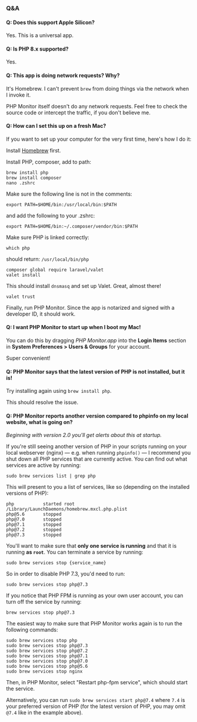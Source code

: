 ### Q&A

#### Q: Does this support Apple Silicon?

Yes. This is a universal app.

#### Q: Is PHP 8.x supported?

Yes.

#### Q: This app is doing network requests? Why?

It's Homebrew. I can't prevent `brew` from doing things via the network when I invoke it.

PHP Monitor itself doesn't do any network requests. Feel free to check the source code or intercept the traffic, if you don't believe me.

#### Q: How can I set this up on a fresh Mac?

If you want to set up your computer for the very first time, here's how I do it:

Install [Homebrew](https://brew.sh) first.

Install PHP, composer, add to path:

    brew install php
    brew install composer
    nano .zshrc

Make sure the following line is not in the comments:

    export PATH=$HOME/bin:/usr/local/bin:$PATH

and add the following to your .zshrc:

    export PATH=$HOME/bin:~/.composer/vendor/bin:$PATH

Make sure PHP is linked correctly:

    which php

should return: `/usr/local/bin/php`

    composer global require laravel/valet
    valet install

This should install `dnsmasq` and set up Valet. Great, almost there!

    valet trust

Finally, run PHP Monitor. Since the app is notarized and signed with a developer ID, it should work.

#### Q: I want PHP Monitor to start up when I boot my Mac!

You can do this by dragging *PHP Monitor.app* into the **Login Items** section in **System Preferences > Users & Groups** for your account.

Super convenient!

#### Q: PHP Monitor says that the latest version of PHP is not installed, but it is!

Try installing again using `brew install php`. 

This should resolve the issue.

#### Q: PHP Monitor reports another version compared to phpinfo on my local website, what is going on?

_Beginning with version 2.0 you'll get alerts about this at startup._

If you're still seeing another version of PHP in your scripts running on your local webserver (nginx) — e.g. when running `phpinfo()` — I recommend you shut down all PHP services that are currently active. You can find out what services are active by running:

    sudo brew services list | grep php

This will present to you a list of services, like so (depending on the installed versions of PHP):

```
php           started root /Library/LaunchDaemons/homebrew.mxcl.php.plist
php@5.6       stopped
php@7.0       stopped
php@7.1       stopped
php@7.2       stopped
php@7.3       stopped
```

You'll want to make sure that **only one service is running** and that it is running **as `root`**. You can terminate a service by running:

    sudo brew services stop {service_name}

So in order to disable PHP 7.3, you'd need to run:

    sudo brew services stop php@7.3

If you notice that PHP FPM is running as your own user account, you can turn off the service by running:

    brew services stop php@7.3

The easiest way to make sure that PHP Monitor works again is to run the following commands:

    sudo brew services stop php
    sudo brew services stop php@7.3
    sudo brew services stop php@7.2
    sudo brew services stop php@7.1
    sudo brew services stop php@7.0
    sudo brew services stop php@5.6
    sudo brew services stop nginx

Then, in PHP Monitor, select "Restart php-fpm service", which should start the service. 

Alternatively, you can run `sudo brew services start php@7.4` where `7.4` is your preferred version of PHP (for the latest version of PHP, you may omit `@7.4` like in the example above).
